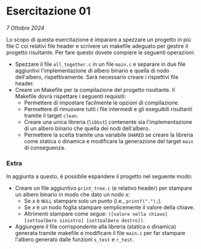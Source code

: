 # Esercitazione 01

_7 Ottobre 2024_

Lo scopo di questa esercitazione è imparare a spezzare un progetto in più file C coi relativi file header e scrivere un makefile adeguato per gestire il progetto risultante. Per fare questo dovete compiere le seguenti operazioni:
- Spezzare il file ```all_together.c``` in un file ```main.c``` e separare in due file aggiuntivi l'implementazione di albero binario e quella di nodo dell'albero, rispettivamente. Sarà necessario creare i rispettivi file header.
- Creare un Makefile per la compilazione del progetto risultante. Il Makefile dovrà rispettare i seguenti requisiti:
  - Permettere di impostare facilmente le opzioni di compilazione.
  - Permettere di rimuovere tutti i file intermedi e gli eseguibili risultanti tramite il target ```clean```.
  - Creare una unica libreria (```libbst```) contenente sia l'implementazione di un albero binario che quella dei nodi dell'albero.
  - Permettere la scelta tramite una variabile ```SHARED``` se creare la libreria come statica o dinamica e modificare la generazione del target ```main``` di conseguenza.

### Extra

In aggiunta a questo, è possibile espandere il progetto nel seguente modo:
- Creare un file aggiuntivo ```print_tree.c``` (e relativo header) per stampare un albero binario in modo che dato un nodo $x$:
  - Se $x$ è ```NULL``` stampare solo un punto (i.e., ```printf(".");```).
  - Se $x$ è un nodo foglia stampare semplicemente il valore della chiave.
  - Altrimenti stampare come segue: ```([valore nella chiave] [sottoalbero sinistro] [sottoalbero destro])```.
- Aggiungere il file corrispondente alla libreria (statica o dinamica) generata tramite makefile e modificare il file ```main.c``` per far stampare l'albero generato dalle funzioni ```s_test``` e ```r_test```.